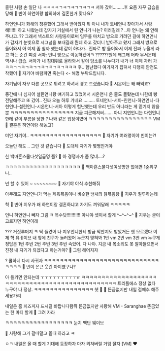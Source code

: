 졸린 사람 손
일단 나
ㅋㅋㅋㅋㄱㅋㄱㅋㄱㄱㅋㄱㅋ
서아 갔어………후
요즘 자꾸
급습을 당해
🌊 빈이 하연이랑 합의하에 결혼한거 맞나요?

하연언니가 화해의 청혼했어
그래서 받아줬지 뭐
아니 내가 토네언니 찾아가서
사랑해!!!!!! 하고 나왔는데
갑자기 거실에서 린 언니가
나는?
이러길래
?
..아 언니는 왜 안해주냐고..??
그래서 넥스트의 사랑둥이로써 임무를 마치고
방으로 가려던 길에 하연언니가 갑자기
눈빛으로 시그널을 보내길래
뭔데
하고 갔더니
받아주고 왔지
그래서 방으로 들어와서
아 이제 좀 쉴까 했는데
같이 하다가..
진짜로 방 들어와서
이제 진짜 누울게
라고 하는 순간
띠링
서아: 언니 방으로 이동하겠어ㅋ
??????뭔데
왜그래
어라 무서운데
역시나
급습.
서아가 내 침대위로 올라와서
같이 담소를 나누다가
내가 너 이제 자러 가
ㅋㅋㄱㄱㅋㄱㅋㄱㄱㅋㄱㅋㄱㅋㄱㅋㅋㅋ
후.. 험난했다
여기저기 잡혀서
다행히 안전도착했어
🌊 자기야 바람피면 죽는다 <- 해명 부탁드립니다.

자기님이 자꾸 다른 곳으로
튀려고 하셔서
경고 드렸습니다
🌊 시온이는 왜 빼먹죠?

중간에 나 심지어
설린언니랑 얘기하고 있었어서
시온언니 온 줄도 몰랐는데
나한테 빵 전달해주고
또 갔어..
진짜
오늘 하루
기네요
………
토네언니-서아-린언니-하연언니-다현언니-설린언니-시온언니-서아
이렇게 험난했는데
우리 반도 아니라는 게 믿기지 않을 뿐
ㅋㅋㅋㅋㅋㅋㅋㅋㅋㅋㅋㅋㅋㅋㅋㅋ
지금 피곤해져써…….
아니 지연언니는
다현언니한테 같이
부름을 당한 ?
나와 같은 입장이였어
ㅋㅋㅋㅋㅋㅋㅋㅋㅋㅋㅋㅋㅋㅋㅋㅋ
VM 
🌊 결혼은 하연이랑 해놓고?

미안 자기야..
ㅋㅋㅋㅋㅋㅋㅋㅋㅋㅋㅋㅋㅋㅋㅋㅋㅋㅋ
🌊 자기가 여러명이야 빈이는?!

오늘만 해도
..
그런 것 같습니다
🌊 도대체 자기가 몇명인거야

한
백마흔스물다섯일곱명 쯤?
🌊 아 경쟁자가 좀 많네….?

ㅋㅋㅋㅋㅋㅋㅋㅋㅋㅋㅋㅋㅋㅋㅋㅋㅋㅋㅋ
🌊 백마흔스물다섯여섯명만 없애면 1순위구나..

넌 할 수 있어
~ ~~~~~~~~
🌊 자기야 야식 추천해줘

아무래도
지연언니가 먹는 제육볶음이나
비슷한 냄새의 닭볶음탕
🌊 지우가 질투하는데

헉
🌊 빈아 지우가 왜 하연이랑 결혼하냐고 자기도 끼워달래 ㅋㅋㅋㅋㅋ

언니
하연언니 빼자 그럼
ㅋ
복수닷!!!!!!!!!!!
아니야 셋이서 할게 ^~^~^~^
🌊 지우는 굳이 고르자면 하연이래

??? 거짓루머지
ㅋ
딱 들켰어
나 지우언니한테
방금 막반지도 받았거든
헷
모르겠다 이제
헉 유ㅔ이브
내 앞에 친구가 놀러왔어
누군지 맞혀봐
1번
vm
2번
vm
3번
vm
누구게
정답은
1번 주빈
2번 주빈
3번 주빈
속았어.
다 나야.
지금
내 목소리도 못 알아들으면서
진정
내 자기가 되겠다고 하는거야?
🌊 그럼 헤어지자

? 쿨하네
다시 사귀자
ㅋㅋㅋㅋㅋㅋㅋㅋㅋㅋㅋㅋㅋㅋㅋㅋㅋㅋㅋㅋㅋㅋㅋㅋㅋㅋㅋㅋㅋㅋㅋㅋㅋ
🌊 빈이 은근 웃긴 아이였구나?

아
들키면 안되는데
ㅜㅜㅜㅜㅜㅜㅜㅜㅜㅠ
ㅋㅋㅋㅋㅋㅋㅋㅋㅋㅋㅋㅋㅋㅋㅋㅋㅋㅋㅋㅋㅋㅋㅋㅋㅋㅋㅋㅋㅋㅋㅋㅋㅋㅋㅋㅋㅋㅋㅋㅋㅋㅋㅋㅋㅋㅋㅋ
트리플에스 정상 없다
누구야
나 정상.
ㅋㅋㅋㅋㅋㅋㅋㅋㅋㅋㅋㅋㅋㅋㅋ
헷
🌊 🌊 뜬금없지만 내일 점메추 해주세용가리

내일은 흠 치즈피자 드시길 바랍니다람쥐
뜬금없지만
사랑해
VM - Saranghae
뜬금있는 한 마디 할게
🌊 그려 자라

ㅋㅋㅋㅋㅋㅋㅋㅋㅋㅋㅋㅋㅋㅋㅋㅋㅋ
눈치 백단 웨이브

🌊 사랑해 그거 갈따말고 올때 하라고 ㅋ

ㅇㅋ
내일은 올 때 할게
기대해
등장하자 마자 외쳐버릴 거임
잘자
[VM]
❤️
